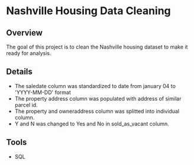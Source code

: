 # Nashville Housing Data Cleaning 

## Overview

The goal of this project is to clean the Nashville housing dataset to make it ready for analysis.

## Details

- The saledate column was standardized to date from january 04 to 'YYYY-MM-DD' format
- The property address column was populated with address of similar parcel id.
- The property and owneraddress column was splitted into individual column.
- Y and N was changed to Yes and No in sold_as_vacant column.

## Tools
- SQL
